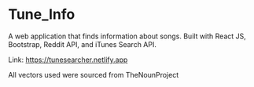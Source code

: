 # Tune_Info
A web application that finds information about songs. Built with React JS, Bootstrap, Reddit API, and iTunes Search API.

Link: https://tunesearcher.netlify.app

All vectors used were sourced from TheNounProject
